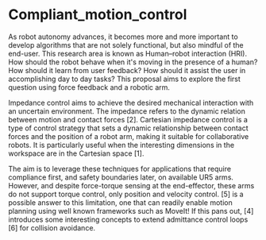 # Compliant_motion_control
As robot autonomy advances, it becomes more and more important to develop algorithms that are not solely functional, but also mindful of the end-user. This research area is known as Human–robot interaction (HRI). How should the robot behave when it's moving in the presence of a human? How should it learn from user feedback? How should it assist the user in accomplishing day to day tasks? This proposal aims to explore the first question using force feedback and a robotic arm. 

Impedance control aims to achieve the desired mechanical interaction with an uncertain environment. The impedance refers to the dynamic relation between motion and contact forces [2]. Cartesian impedance control is a type of control strategy that sets a dynamic relationship between contact forces and the position of a robot arm, making it suitable for collaborative robots. It is particularly useful when the interesting dimensions in the workspace are in the Cartesian space [1]. 

The aim is to leverage these techniques for applications that require compliance first, and safety boundaries later, on available UR5 arms. However, and despite force-torque sensing at the end-effector, these arms do not support torque control, only position and velocity control. [5] is a possible answer to this limitation, one that can readily enable motion planning using well known frameworks such as MoveIt! If this pans out, [4] introduces some interesting concepts to extend admittance control loops [6] for collision avoidance.
